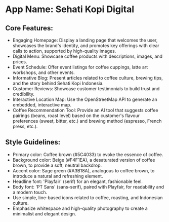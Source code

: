 # **App Name**: Sehati Kopi Digital

## Core Features:

- Engaging Homepage: Display a landing page that welcomes the user, showcases the brand's identity, and promotes key offerings with clear calls to action, supported by high-quality images.
- Digital Menu: Showcase coffee products with descriptions, images, and prices.
- Event Schedule: Offer event listings for coffee cuppings, latte art workshops, and other events.
- Informative Blog: Present articles related to coffee culture, brewing tips, and the story behind Sehati Kopi Indonesia.
- Customer Reviews: Showcase customer testimonials to build trust and credibility.
- Interactive Location Map: Use the OpenStreetMap API to generate an embedded, interactive map.
- Coffee Recommendation Tool: Provide an AI tool that suggests coffee pairings (beans, roast level) based on the customer's flavour preferences (sweet, bitter, etc.) and brewing method (espresso, French press, etc.).

## Style Guidelines:

- Primary color: Coffee brown (#5C4033) to evoke the essence of coffee.
- Background color: Beige (#F4F1EA), a desaturated version of coffee brown, to provide a soft, neutral backdrop.
- Accent color: Sage green (#A3B18A), analogous to coffee brown, to introduce a natural and refreshing element.
- Headline font: 'Playfair' (serif) for an elegant, fashionable feel.
- Body font: 'PT Sans' (sans-serif), paired with Playfair, for readability and a modern touch.
- Use simple, line-based icons related to coffee, roasting, and Indonesian culture.
- Emphasize whitespace and high-quality photography to create a minimalist and elegant design.